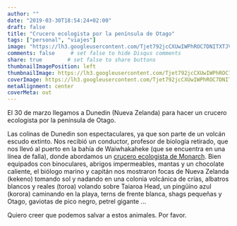 ```yaml
---
author: ""
date: "2019-03-30T18:54:24+02:00"
draft: false
title: "Crucero ecologista por la península de Otago"
tags: ["personal", "viajes"]
image: "https://lh3.googleusercontent.com/Tjet792jcCXUwIWPhROC7DNITXTJVpKE-RVd_aGp0Ne_Q03Rs1IlJ9-geZBKtcEEdei_4TTlGUFephGtjdqryKLKHsiX3FE7kJURQvU2qU4BcnlMisBHUfdkDnbZBFOSS79XY2Z1MoA=w1920-h1080"
comments: false     # set false to hide Disqus comments
share: true        # set false to share buttons
thumbnailImagePosition: left
thumbnailImage: https://lh3.googleusercontent.com/Tjet792jcCXUwIWPhROC7DNITXTJVpKE-RVd_aGp0Ne_Q03Rs1IlJ9-geZBKtcEEdei_4TTlGUFephGtjdqryKLKHsiX3FE7kJURQvU2qU4BcnlMisBHUfdkDnbZBFOSS79XY2Z1MoA=w1920-h1080
coverImage: https://lh3.googleusercontent.com/Tjet792jcCXUwIWPhROC7DNITXTJVpKE-RVd_aGp0Ne_Q03Rs1IlJ9-geZBKtcEEdei_4TTlGUFephGtjdqryKLKHsiX3FE7kJURQvU2qU4BcnlMisBHUfdkDnbZBFOSS79XY2Z1MoA=w1920-h1080
metaAlignment: center
coverMeta: out
---
```


El 30 de marzo llegamos a Dunedin (Nueva Zelanda) para hacer un crucero ecologista por la península de Otago.

<!--more-->

Las colinas de Dunedin son espectaculares, ya que son parte de un volcán escudo extinto. Nos recibió un conductor, profesor de biología retirado, que nos llevó al puerto en la bahía de Waiwhakaheke (que se encuentra en una línea de falla), donde abordamos un [crucero ecologista de Monarch](https://www.wildlife.co.nz). Bien equipados con binoculares, abrigos impermeables, mantas y un chocolate caliente, el biólogo marino y capitán nos mostraron focas de Nueva Zelanda (kekeno) tomando sol y nadando en una colonia volcánica de crías, albatros blancos y reales (toroa) volando sobre Taiaroa Head, un pingüino azul (korora) caminando en la playa, terns de frente blanca, shags pequeñas y Otago, gaviotas de pico negro, petrel gigante ...

Quiero creer que podemos salvar a estos animales. Por favor.

<script src="https://cdn.jsdelivr.net/npm/publicalbum@latest/dist/pa-embed-player.min.js" async></script>
<div class="pa-embed-player" style="width:100%; height:480px; display:none;"
  data-link="https://photos.app.goo.gl/R59YqEnEng3TBFci7"
  data-title="123 new photos by Jorge Cortell">
  <img data-src="https://lh3.googleusercontent.com/PzNXVCXVqO5xOMgJr4GQ0A9iEl0L01HkmHYjUEkOX23VLkfqQYHZf1_OLCw52dn2nWE8vIZ2p1A3cZ25qFNKAqKIUMpDrIstOgAJOvICnkHKh5s3g3Kdid8CW1Df7RIGItqI-28pQJg=w1920-h1080" src="" alt="" />
  <img data-src="https://lh3.googleusercontent.com/I4Sa_EH4TWrjqCJjzTTW30NuF17XH6v94P6xRAvZG1cpOxgqF6G8KJPrOgHSxJlV-Oi-V2D7HwmHBz1VyHeNyww-KkqNJIeDYN0cUmH_ITZzLVbNHAcUmdIRgy3SnpYGE9-NWcYIiL0=w1920-h1080" src="" alt="" />
  <img data-src="https://lh3.googleusercontent.com/Py_i7_mTiAZZnoU3n4fHxfiTbVpv_SPA4pL1JvPJ0xVaHGqbR5FMA2DKdA01Qj-XQmRi7b1MNQ12voi-hP708tUC8PBbHtBejRk732CMqj6ta7E5cMwOzI7B7jZy2xzl1421jMxvs2k=w1920-h1080" src="" alt="" />
  <img data-src="https://lh3.googleusercontent.com/n3C5RW3NjiyJQoIah-nKP_26RmbeYQNZoVxUBBEzGkk1RkkZXUWZzxvAy34_uaMysVQjrIwwrnzjh-IGNR8CYjcwGg1GUiHjFF26VkMY-HcG4VONTwZGKy0euiuA4_RQlxURjgUYjr8=w1920-h1080" src="" alt="" />
  <img data-src="https://lh3.googleusercontent.com/uj_aenLzTOroHb8B0sMfCpfzCNrc2TmcRzf3TNOM0nOb2xd3-pL3B3mSzTJdwQ2NUO8vYZgCXliPcr5c3rlWOkAvCYpdVbtN_pTSyt6vZBulNahGkZj41oAYLY49bUGHkxeQ_veQYfU=w1920-h1080" src="" alt="" />
  <img data-src="https://lh3.googleusercontent.com/1qy4S0mJ0a9txd_6Tzw62tl0VEvfQ4pE9jwLtk1QjpJXMWxlOqr7l8Zm6gs7h-jjogbQnCJxcpUZSd7InEPY4lqyzT_Wd_kKGowVRBURqJJbnVWvH-zpf1DE4A_srdTGkeYcPmQzjLQ=w1920-h1080" src="" alt="" />
  <img data-src="https://lh3.googleusercontent.com/PiBHFBUazqHPU_aXn17fTy7iYJSC2mHIpX7VjjPpfDy7kw2F4YrsBa4Em3qCsUTdQ9oNFOk3gVwTGkdJ4kgyW5FOroFSwAZFVwuCicyxyW9Ll5s1L8i0shs3aRkENvcWGAZQH7dBY-I=w1920-h1080" src="" alt="" />
  <img data-src="https://lh3.googleusercontent.com/hAtJsPmthpr6L3a9n_ZGmz635l2cVIyx3m5FlmSBbzwxtkIICJ4oS84TQXytsZMQx3QKMXmDbwBCfFBDJy_wNzGsQymUivddsnFIqouM51W6GmC0XPSQQKD-B4W5a5SsN8uzTjyruyE=w1920-h1080" src="" alt="" />
  <img data-src="https://lh3.googleusercontent.com/0DsP9gLd2NI2cWhUlBtVYIKbY-W1NU9lWyaW0KoV-QBIZCnpqw52_jH0PtMt28YxFwK_XD6llnDy6u9UXG6aE3qIAyqovQEzUCfYAK8D9A_2b2sceg0mHzk2N0WAvfqppTYm89g6SzI=w1920-h1080" src="" alt="" />
  <img data-src="https://lh3.googleusercontent.com/T-xTgXjJmArbJ-KXZQyzfzrgvoxpIL7fbX_jfxkibjXVFkaAMHg7_0ZuArUKih8O4GQh68rFtPqTNfOSG-u2NDlaEMXVn_iMq1lRYxaZNuw12sf6qZnNRKEwKTRlDs1avv86mypf94M=w1920-h1080" src="" alt="" />
  <img data-src="https://lh3.googleusercontent.com/b1rybIwzqNxWw7324o7iPetlwsQKLl934p6dD790X2CYzF1vm-82xZeQEIURyofsNr4TTkqgSVdT6wa-rqpHOSEA2ll7iP5QpjRAkXjkqVCaZLubAKNbCWH8CKFkfzz_0yv54aSqJ3M=w1920-h1080" src="" alt="" />
  <img data-src="https://lh3.googleusercontent.com/RqOc7aFc8TNqpC8TmXrM1RZy5Y8lPfcE_nQClx4qmuk4Dx2WNQFdE-nQDwVVWblEnnhWt3yHq6w8437Xo3Zs3VylyEzzEr2EXvzCbHBaZP9TSzANcpG5HipHm7X15U2_leePRzDgdq8=w1920-h1080" src="" alt="" />
  <img data-src="https://lh3.googleusercontent.com/4bIihpN8hjyyea_7_gGgsPkx9CU5XAeHe81yzAKaujZ5gox2Y2OllucSBHF2eKyEYApqkLEF4Q9Tw0m-TpNIcmlzOPSOFoQZpXWtZ1qr3NoCMqXoMw3AGN9WM9K-phZtX-rnzJ5clYI=w1920-h1080" src="" alt="" />
  <img data-src="https://lh3.googleusercontent.com/EINXNTjNgUpA9W_177bmca9aDFh_o-Z7-Jwoqon7l4v8tAMsNj3yD7ghlLMKiRLaUuVHiiXz0ogo2P2F9RhxtU1DcYdoNTEvFomwO0qdcuzMsLdemvu9Tf5zqtR4hCC_5-rF9zF5Iig=w1920-h1080" src="" alt="" />
  <img data-src="https://lh3.googleusercontent.com/2QWe0_s2WXeSejdveXgZ2K4QqxanHiWUUYg5zBmgl-8m7gWy-0KERCLL8iWQGprMKiPC8VEbUYqf3aHFwjylSYSUpDHZFQqVr6ckqKNM3b7PGmp9tgEzqCexYVFdntnDjyY_Sv2uRZ4=w1920-h1080" src="" alt="" />
  <img data-src="https://lh3.googleusercontent.com/WOApMHQjFwX_n80Ibf_BtAa7fhvM0T_jT1K_C59sfRobR5J_hTyi8tU71ArQ4UNe7ON0EIOYhroixNweZH_RmAvDBrrgCFeKurYWwZCDgSe5ZnKozv8hHdRSFPJuCuFI8ZNvFK4Gi2g=w1920-h1080" src="" alt="" />
  <img data-src="https://lh3.googleusercontent.com/8UQBE-FxfBIiWS9VfkRLp1JXnUOlI0p8IROF2Wvf58oFrAH4pWkZvw4wTXweowvl_gjfEHOGtb5e6bvj1qCz4qUhyv7rG-2qpprBB4mzmXCPPrJPOlt1JZ7_wCHlApP5edYIdI4VZfo=w1920-h1080" src="" alt="" />
  <img data-src="https://lh3.googleusercontent.com/t85RQ2uH1CH0woQ-wIlrPDQq7fkWcEONU8Wc-T5Jb73By6eg-aTsXpjzbEw5OrXIaYqkbPbnA7zIj3lFBF7ToP7MhFPxwSYpjUGcpX8J1Hcr8F0s4urvFGwYwY0z4kcFb3k_Cg9KkgE=w1920-h1080" src="" alt="" />
  <img data-src="https://lh3.googleusercontent.com/aJLAGxX00lHr_n-CwfZV0nB_BLnByV8AGAtpUCIXjaiiWq4ORAR5PW4SKiSa2HxBUd_YVrHl1fLnY4o--YxiwiDFHWWjr3eSfEoCNgrXpEfwQ1uE-JMnSh1jLbofoMqil3_xD5dnZ7U=w1920-h1080" src="" alt="" />
  <img data-src="https://lh3.googleusercontent.com/hfM__DbWU5d1c4LqgRnU1Fk-IF4YkXo6ZF7AbvELbyZGf60iFD9-a66_7x-FmpZ0hI1JlwuD1KvuoJiEnPwyDZVPvHV1HI__adTgwFCeJn9pezsKANo6Z_5ixf265vRO3ivR0v__j4w=w1920-h1080" src="" alt="" />
  <img data-src="https://lh3.googleusercontent.com/WRteinUA2b-dDKsbHGzbQHGF1fOy-vdNqwMaHSugdj4785w-7Wv-okVHqWCB42ezKM7iGL9sxYlPwnaKf8HzvYjqqzL4d02Vd1-6HbSegtV30IQzYGfafNBsY1vpPZt_HGBMbk3D2V8=w1920-h1080" src="" alt="" />
  <img data-src="https://lh3.googleusercontent.com/XW2TTejVlby5Zk1ZlScmvXju2iagMH5dkxNL0B_gorLIbrYUm-MGO3rW9rVknwsEXfK0jP4MxoEYC-kHwU_oYwAGqfaEocQgq4e5JnWzDgzz65shvuRHmX6Lt840EYC6soMzkfVeUcY=w1920-h1080" src="" alt="" />
  <img data-src="https://lh3.googleusercontent.com/bn-xUBPgL1ocGel4GfJ0ZctDAAIOeoCJ-iU10KmwiFvgdWpjPuNMPzRJY-EAY7aVG-Qb9kJL7VPO3C2H9f4WKA0mw-PZJJ7xkOTa_VtUv6S5S-hhz3FjTfWy4YJJmLomgEFFg66pcUI=w1920-h1080" src="" alt="" />
  <img data-src="https://lh3.googleusercontent.com/GV4p2NL0jtt9Mq4HiNbFsiba2B_ADo4hFCoKQ_gRhGIDYEmDzfQNYeipoQShdxxYtBkV8S5lbohlZuO89mXO0FAvcl5GgF1-wPqF-zkxTptBKkALHIfwc4BM1cJ9JVvlaKEJo9sGUuQ=w1920-h1080" src="" alt="" />
  <img data-src="https://lh3.googleusercontent.com/cLwBZTLihnniHGn2FACKTQAeGB2Cxag4K35OScUW5O0OEOfqDQk4mCdyqg-PbSD0z79lOLwXz4rqyAacXnPasyGKqrAh0Ylelp64hzRGuHfgNVvmjD_i1o-yiu128dUvP7zKMGAsBNs=w1920-h1080" src="" alt="" />
  <img data-src="https://lh3.googleusercontent.com/fPxm8TN1U4i0Lm9VrDtlSQ9ZfVIidAOSuABHa2f_mCMnd8h6N_sSTerYOEYoob4ZGBJsvoYjSC0mpUykq1AsFnbeQNr1tdxrMKmAigElXQBMV-p9bw5_fZzIX_17rfxOz6bQLKlz5AQ=w1920-h1080" src="" alt="" />
  <img data-src="https://lh3.googleusercontent.com/AxVNrCuWo6a6tJrgWLrc1WzgOTVuFQdFCr9diHC-faiCOkqHfE5l_JslE9L0dMdaQ7zTuXxF7qXEo4iO39hTJgz1YE4G9RevKJiDon4AiFXdYK1Vze9bhLdFWrme3B810wX5wfAyyEo=w1920-h1080" src="" alt="" />
  <img data-src="https://lh3.googleusercontent.com/7FuclPwjIJe9YaH7cPpkfEAz4AUfnJ7xg7c1xR8z30RezUIo0-6_-oT6ibF99RcLstL6QivFzmo8s-LfnvmVbrlb3B92KvvYrk22xKrOahBmyEm7m96hGwucqn-1XVQ3oUWx_AVA4Uc=w1920-h1080" src="" alt="" />
  <img data-src="https://lh3.googleusercontent.com/Dw7c6jCbqoVvV0WwrmG-c3UpIPHJFKxkLMDY_MkCxuPu5QBD0c9U0btXcAu70-9d0r2cQJqTMj9l-gyGfjSuW-zyQOmp-vFXOQ07JkVwc6P6A_TcjgA-_vm0e__rhIl2htLGpZ-KnY4=w1920-h1080" src="" alt="" />
  <img data-src="https://lh3.googleusercontent.com/xTWLbXr0Fgn1YcHWKhpqbSoZyyQbwsjsvN1ET0DI4F-GSBTqNg4fV8xKCDbGUFp3klmBDvXCJ_1zUE58XGJgq1WSvisyEEoux16-re6-dGMWHRMU-tFVXJdiirofhZXdWEDdgc_qBKY=w1920-h1080" src="" alt="" />
  <img data-src="https://lh3.googleusercontent.com/yVtcfZyA3xMINCRepZQnMmzM3UExMwI8zHdHCxOSZhieRyDckiyoUNey-WbUpb3xBP-pwHF7UVaSxF_4xuruM35AKDGBRptuDsBTpvo95ag9tvvbHq-C5D7dKA0DrnnZPuXRdkV7Yyc=w1920-h1080" src="" alt="" />
  <img data-src="https://lh3.googleusercontent.com/1q-M75U4PIEFKnTRP1CdlOH-a4q0jxpL_DK6Ivg8vdXp218bOc7rDuXwh-8EDP6Bw5AHrn8HVM-6QgNOxUx45C6mubjbDL0VUw1PBSMjlYIU-eg9tEAzt77hZvNzCC-45g8J3PrOb6I=w1920-h1080" src="" alt="" />
  <img data-src="https://lh3.googleusercontent.com/vxz_NO--G7LfJ7P3NWClD9nFSPNSKyOtmw-mRV-C9_7bgC9bDJdctZ_FrJH6vDgMTY80EJ7lF-P8Dtq8XXItiV70rO5JUGxS2aNETDG7SrC1W7SE6BtARYHRNBDAcRWrXEUEeT4QPpI=w1920-h1080" src="" alt="" />
  <img data-src="https://lh3.googleusercontent.com/wXSU2me815PFQjLCL7PG96x_dq3Z3AI_U87oqx3BJXfKvD3aBgJ03f4rQ9B5sxtrXEEI85SWc9ujoCgRjr5z7mxbJ_cAxTeLXJnTamIuXxwKUP_OGiP2vtcdaFze98rBO5-pzp7i9HE=w1920-h1080" src="" alt="" />
  <img data-src="https://lh3.googleusercontent.com/SNQu3GEXVC82HZozBUWwHSeSzYpnmfZ1JQUcp95yYGsKESZV6KXorGusGorKdhwhQeSXBDvsrQsC5RHMTxzGn8rcyr3HvlXzqgexmgo9oAE1ISplrSm9bumkNCJSwQpYJKc-PZ4kjyA=w1920-h1080" src="" alt="" />
  <img data-src="https://lh3.googleusercontent.com/wbgmKhuXjNOhOq41WhJsipwodc2iHIuS0vqot380i4Cf8XWPPh4ZylnrGN8Z-2i4PLdKRstBa2c3-om0ObVq7v5wRwThBZGCTOzkpWcRVI8uNuga7D3svnnS8fWFHP9dn8AAsE838g8=w1920-h1080" src="" alt="" />
  <img data-src="https://lh3.googleusercontent.com/p5BZLT088hL34qGSaSccHzZHTOVfv2s4NSL5B7Fr1PMN5rfHZkZ3zbNeVCzz8Zyo__MpXiV-RhCuENd02xp4etXI_gsbyfnJHwEApTpK4BCwH50BYQmlfx39KpKPZMGwiL4vj3Cm7kg=w1920-h1080" src="" alt="" />
  <img data-src="https://lh3.googleusercontent.com/4tR79pJd5aTRZZ0UsrtuoC2sEpuBcgTY7ZKReowGcpFwJRXE4Y_OvltuDg5kInSMc19xtr5HEaPe0qDQsRcQdTwHYPw0r0GRofpTPngHp9ercSULOvz1bD88lcV8tgVanFe_v3E_Jto=w1920-h1080" src="" alt="" />
  <img data-src="https://lh3.googleusercontent.com/hdCXUsBMdDfv3idEtvEEQoRnufxxMHGaHNgQb1xY8zQhxo2FYf4K992O19MeX8BxtJ9eucWMe_6V2ukBpVyfPb_aiR6_963QN6k2S_fxcFbnN-lQzUp2piSJfQdbllG4V_qUrXmE8rY=w1920-h1080" src="" alt="" />
  <img data-src="https://lh3.googleusercontent.com/K6CPeG5zCqD5-WY8zjknCJzL0anMxn2qCwLHOzk92aVXvh46lM4-NSjCvPjKFEMgrWDUHvnqt-Yd793T8I5JtIvi-iBaT7FQ_JsexLFvaxPyo0o7SfriZCqkePoLSiCOuGlj0OND2L4=w1920-h1080" src="" alt="" />
  <img data-src="https://lh3.googleusercontent.com/U0S9idguPLCblpyBC963CWpZ54nHWLABRFJuzPC8If1rP2Mg031GwxtMH5hvb-0u4N1cZKLb8jZs5YGJTU4B_sBHq8FCLYMYZ6gqqmfexpFy1poPPVyVu9VMSc6sZNjFCM9ESkNhEqg=w1920-h1080" src="" alt="" />
  <img data-src="https://lh3.googleusercontent.com/pfjHMID8X8Su6k8-2rkTaDjcuoCNFWn0Xr9aQetGDjQtF8XgjJ0lKVO2wNtak6oR46ow8STOzimDTrvhIq-LubtC0PUR7_GBflEw62488Y4ma1zdsaCibESOrcawOYOE8fv6D9KCsLw=w1920-h1080" src="" alt="" />
  <img data-src="https://lh3.googleusercontent.com/gUJUyBKHAAuCwKDjiSSiSAABmcPlQPCHDr1JvlOMWphvoEMKyWOXKOoHNDpTC1fe-9it4htiNKMI6eaOQAxeIM_58i6SZgU-4dz5Bs9AOlDBkQK0T4tbB1jLtYjS5aNEAv2N-Pj8bS4=w1920-h1080" src="" alt="" />
  <img data-src="https://lh3.googleusercontent.com/zSnIU44UGtl_IBK6z9Soa7Gu63ULZwX6SadlIdngbZRwWvXTTUvlYtjnlXIyI-oyC7Our_Wjvt3MSg5gyfEbfMZrJgkNghnVaa4MRAnEkA7tWC176vnlGp2KzeGkAokpAjTs2YDkG8E=w1920-h1080" src="" alt="" />
  <img data-src="https://lh3.googleusercontent.com/Mog54sKC1B4ZRXyEJg44TOPe12NaskKn9Y7PSUVZIYWlbfgq_V79kxVEaiiXNzhhdRen7NGraERKI1PV-oNqoUgEC4WFMSTliu7BgLdaUr5gKU2zAXG7v75N0StvonERSNSt-zxZh9M=w1920-h1080" src="" alt="" />
  <img data-src="https://lh3.googleusercontent.com/zr9ZUuyVfPZ4KShzC2LSasegcJoKQnmkrI2Yg90q9rzpM2KHoynvFp6Q-cZrzit3EhgigaLAxeZduC3unOojMBjaViim-6MHZtIPpLAF5JsgXDpVJELhum4Eq2zJPDaIgvxtNT1WDUc=w1920-h1080" src="" alt="" />
  <img data-src="https://lh3.googleusercontent.com/Y0FgfV5EcLpuV9hb155pBEq8ZOjxfvGt8wuRRW3ygNIoEzVeKb2qyJJ1Tfpr_RBoqYCyntBSAXHcKJfuEMWGRKRoRZVlFQ_e_72oiiHQaWlOUBbNRrEciXPBQJJ4sPoQzBo92AtZ2y0=w1920-h1080" src="" alt="" />
  <img data-src="https://lh3.googleusercontent.com/gBFkl5SEDjNkWHwNyqyJbU8iHz9pXErPIyFBCi7pcmkhEmU5CQTKy-dHnsuuKGV1OTMz30r05FYPbVMhBY5W0FBPeYcC99Y-692WyZ1yC_Gc8GuOYUyDYfYUSxZXWE7ImOp7fdBoJSI=w1920-h1080" src="" alt="" />
  <img data-src="https://lh3.googleusercontent.com/ds-Ljqvz1YPzd4OT7DXTEwPVuTHn-peaSQ-J51NWGfK5SVS2cV7RsLIWKRwhbnX328ZhfVO4DY-OEGqaRdOb8VDNsL30Z9Byo39rcB2vLDDYZlLqdBZJwZFdTBLgOFyGzYvoD913omg=w1920-h1080" src="" alt="" />
  <img data-src="https://lh3.googleusercontent.com/s6KdzZKCOjXlQ-KEYAg96rMc9IE0w7OYppkHEdn3jHINeKw6ZCC-1tF5X_TywC6fusJPLP9JglfK64BIibyQVryobD-SF2pdts96l-ybitJiuKbvAIkhHPV8usWUzSquYEEir5URfWM=w1920-h1080" src="" alt="" />
  <img data-src="https://lh3.googleusercontent.com/-QIKYJcU5cn1raRDpTM7bRXWcTwQXCiW1kgNf_TARlT2o63Wn_HP6LmfWd1_jEtnBvUeKNnFHniRYD7OuHP5RCMXMiDmUVEFmX7m2MOhLO7g6ugk7oMvmbuefhNWp62EEQhDZ1Qr_js=w1920-h1080" src="" alt="" />
  <img data-src="https://lh3.googleusercontent.com/VDy9DR6kDXn2n7FMtmYmdbkgygnqETv3rqOX6DOYL2YxzjjNPfv_0X9LoNfGyYfdnKmEsylP5bYcAwfzApWEzDWc_ue2-NMtVnMfEzYPMO2KojwqrSjqSaFQMO9zPYDB8numBwCyfPM=w1920-h1080" src="" alt="" />
  <img data-src="https://lh3.googleusercontent.com/A3IhFn9T4wqVeBeiFD5pe_ZUm-OvSzjtZQHxZ96GgDbdHRjaS7rrZvE3l2jkoQ676EKsk8BizWQ8mFa3cSfy36majEoCSIUQkd1KAeEaHnu5SJkrP4sA-jy-6DfAZZvCm5WAmht8F28=w1920-h1080" src="" alt="" />
  <img data-src="https://lh3.googleusercontent.com/QQ3mjHPpxL2_G39Ib3V3y0YdvgNdWT-caxJEl72o2gubCJqIZqB6NBUdfD514ISK_eDkU9z7JPbE995Y5aIfsbtjnEd1heg0A8exyANsNDcX9Q_Uz0q1BkG_XJfX1q9HpwfpFwx6S7s=w1920-h1080" src="" alt="" />
  <img data-src="https://lh3.googleusercontent.com/n0Tq0AdrlAN6e2XFuiLOkXCugphU8U1Cw7Ia8wQhDk7Iphhxlj_yc4y4X_0ChAKuNyFeg3LXFygV7RyJHCTxMGdTBGBZGf2jKm3S2Px13p_j8cU4WG1M-iA8bozNa_3U60rYOkDYK1Q=w1920-h1080" src="" alt="" />
  <img data-src="https://lh3.googleusercontent.com/uQIuLzFCKUGDF3IhfEwnfd5koGw9KyNEud1wBiaS86XWzMaZ2McSH_30XS7UMnlgzNB_KKhPEvY6HRc-qpzslLklJAvn0kxCTf58RPfX0bqbnGuUupxLVqpj0BmqiS-s9ytZhJQAFLw=w1920-h1080" src="" alt="" />
  <img data-src="https://lh3.googleusercontent.com/ZV5t6GPLLGp97Bir7brgQrx07wzopK0szUt3hZ-uB-v00OLyB9EWDHtQFlPPp15Bw-gitCkA2dy5Drb0DzZUQugEAUOwNkOHazFvfqx03r_nJUEEEhdmtIZ34BXZI14eyiLirnd-A4I=w1920-h1080" src="" alt="" />
  <img data-src="https://lh3.googleusercontent.com/P6oCdMf2RhPPNHiAXhW2Je2Fs8ashho0U5h8ggRfn_9Tf6Hf_-BXOY-vDoWEuqjNmXsF0JPLhm0wKP51sVq55UhHTx6CIXgDPWmxEGqXD6o4DRVkOQvub-IQc94CJrGn9apitiCdpdY=w1920-h1080" src="" alt="" />
  <img data-src="https://lh3.googleusercontent.com/gcGEIwxcXOx4ASLMFKUyxiUqTuzKP-yzeUASjcB6NKKgXbK97lhFnBY0psNP6x6pTVZiv15yB3OTbAl3Xt8Kq-RdOjL1EcU_0fTQZysiyLRhKw0eWJGnnHe-GZqPxrE8BysLAVM8q2I=w1920-h1080" src="" alt="" />
  <img data-src="https://lh3.googleusercontent.com/7k8_jqavY2s2cTLPVT434N6mZh0pdzmpKfilQfSCCHkoBKWKUYgu1SLO5RNV1VN4xwNOmHVtn8Z7YYUvO8VGfxVT7Qj9_hkKI5ZAFOqup2Dbrqh-h-SoH1o79SBdJiZJ3uNCU0LERE8=w1920-h1080" src="" alt="" />
  <img data-src="https://lh3.googleusercontent.com/f4ovVfRl-LQGo8yDo2EBQ7hPTyJqeA0rsD_wOnOwxVANh9qCV-CtPOyJ-g_ZSAfa-JlQGX4eH4f3C6jkU71JQ8F3vbo4kBc9DwnzNYSIpmT8qkwg6eHjX6XscLp-V7aKAcnecvDr8ig=w1920-h1080" src="" alt="" />
  <img data-src="https://lh3.googleusercontent.com/pJlevj-QDSf2TvYxTPEpwANqyoXyxwDs7YHCRGGTw7v8zGw9YRkzUFtY-DOHTCzTRf3piipCsa7VUT0LG6GX8WJRUPy6AAEo-bV94vruMC7KxAhPTrF5lqbwSo7e_iUbP19W9vVUF3I=w1920-h1080" src="" alt="" />
  <img data-src="https://lh3.googleusercontent.com/UaHXvh_LmJ-X9b_8ovH58s4gVZAkYR9hkLdLq_fZb_L5cn5SBBsPd2yAFIaGskY5soxsfd-8QxxOWQsuFMCuMhcyDlUZf_x7etYquG4ksi9H5pJTx3xaMCk8e29spFGxQ-t73eK0HCI=w1920-h1080" src="" alt="" />
  <img data-src="https://lh3.googleusercontent.com/64BxgcYKz8miYMWxQy0nA8I_SE3L3il7kN36XI5LG6ITkRXxk94_ZiiMCLpocw9EZpJ2BkQrQN9uIyIrqMjIQbS1yNR3sMw8czn-yHgMpaKz2VTW677DL1r-gK7YV7HE95KMsZRsGqc=w1920-h1080" src="" alt="" />
  <img data-src="https://lh3.googleusercontent.com/4VRESyloaZz9zk9BZc1arOtY60yM5EP7YnH9sJKBECiNNxrrBIx3PlvTUrfe9XySqoFJ6DMQyOYHF8n5NyPHRu7KNyBM6_20aYBMR48gW8DxWkZ1CbhgvWn6p8m_v4bWy_GxtdZOoEQ=w1920-h1080" src="" alt="" />
  <img data-src="https://lh3.googleusercontent.com/g27Emjl0N_d8kNxLKrYcppchIVWK7nBAG5qaBCH4OvhjWORFkDJcAl3GnZcwKgoQJrGETqJm7daGVKsP6OxFSFGN1heXtpBijeOyqpjDPG05DiQXLHgSf12VVU2et3gDB2zmHUbUESs=w1920-h1080" src="" alt="" />
  <img data-src="https://lh3.googleusercontent.com/ObfpYbUm_qKWhw8_WL6bxOQBxL7hj-lgOVBuYABnNq3f409cs4uRAX0RLDNwP4XHtiBMlCJmyWUaCqoeze76U4PrttLHG3kfRWI59YbYdZYtzHNadNNr-mxqgrjtNr_fu5uIkujTfK4=w1920-h1080" src="" alt="" />
  <img data-src="https://lh3.googleusercontent.com/4_a0_h2iTJoKx6y1ApelJjBAKwl2rkizLwaKoOphgVx2F_wek_g0gz-LyO8hZbO1cqQIgEnV4iwa9zc5y0Cw-0kWtBJb_uwUBafbVlA6AWaHLu6c_0fFGfQTx2d7ku2-OvtiyOpIA08=w1920-h1080" src="" alt="" />
  <img data-src="https://lh3.googleusercontent.com/8V3AT23ELQE1SqYmrJCJi2u_jxVMA17AEavyYE1GQgcKAsUPoFO-RBWs6sPAzRzEjmO0BIOAgtDz5Vn7dUOnIV1RxwG9Qp038I09mIAqZIlawrMtgZnFxpzsGwhjnRtHhqr6N84XKfY=w1920-h1080" src="" alt="" />
  <img data-src="https://lh3.googleusercontent.com/LBM30c1S-xuAEcwo99Mp22ye6M5icVaYVQlqnHRoKxQ_c-nJvHHBIPtop-iAIXc_fLy8RDC9q4lajzeSs_IuwzeuBwXIwLvyqd-CL9MhryDyAUbauRbnztWfvb7K3tDEQkKd_Lq1lVs=w1920-h1080" src="" alt="" />
  <img data-src="https://lh3.googleusercontent.com/R_2iLfTBMXh5-GOiumevKJvS3y1TkFdNkQCXKrK5rzYhvW7Pfpv_IFL2bduNuv7rzW3eWxPPbXVEPc-g-pB2GiN4Rt0mkWZxKclS93hHRhxwR8FGC8X869Zrrhui70H3LmFX1GlbtSw=w1920-h1080" src="" alt="" />
  <img data-src="https://lh3.googleusercontent.com/WSIGDqas5_QWqjx0o-j15h_MVI3wTOxCiZ6uCMCh-kmtASCC1Q0kJtzSFBfnn2m7oBSvtHVuKn-R40ytUD8iv4ioZRw-_QJfElPhc-kEc10EFiXhk0B9r1f0M-viVj-eAkLn0xEsMps=w1920-h1080" src="" alt="" />
  <img data-src="https://lh3.googleusercontent.com/YxLMYSPQbXfEouuEmpw5eEGTiuryKfU7z-WcahYuDN7g-RD3Z0E6QPXeZXDNCQrxFnFb8O2ORDYQGxZ-rfOVeVqfGXUYXfHlIh3yy6Efk21aBrzyGMQ-65LNAGhaeSpyyLajRn2eFYQ=w1920-h1080" src="" alt="" />
  <img data-src="https://lh3.googleusercontent.com/UCc83KDevFoMYxsR9QTynoe2aOUAdAmFQmETCTt-X-DAOHHEnz7W0x_vYZM5COgCSPLSpVuOmCvkQPR885E0HsDF8J_QMR3f2NRo1pPFnAdxsdGLnlgdn-sgoW3qld-yARPwAGVlm9o=w1920-h1080" src="" alt="" />
  <img data-src="https://lh3.googleusercontent.com/10FBhllrK_H3OzYK00oBB9iA5ApKorbXetY2Bwjhol5MXpCyL-i4xZ06SXpT8mI7Ni_pxug6n3ksjSzHKnXbf-XxhZTAJww4_zE6ujmCOCibaB0QwrWpnSBYtoDsuBSl-HnbsRFjKNM=w1920-h1080" src="" alt="" />
  <img data-src="https://lh3.googleusercontent.com/MU8YmMoNBbRW6aMm0UY1Mx-P7DnLZBbEogf7bL9sFjGlpf6wfu2P3g9C8JBhpgLgB07pQwoPh9TDJvNh9eRPu5-ga4mVTflPcJ3GOeQs2KNr23rMzYKU9h9VdmYyRULlRaD9Hcreq4c=w1920-h1080" src="" alt="" />
  <img data-src="https://lh3.googleusercontent.com/0MVm1UwOnkpxa_dA_78ubypLi42-S8IBjKtncFd6lGUSlw6r_za60Whl49GdTcnqNpkzhC2oHacFRkxzIH76oUiE8v1Gm-__I6Zg6Emv6gGiaNkQuSRjOAxUv8vb4dDw-Bs2WsRT2qk=w1920-h1080" src="" alt="" />
  <img data-src="https://lh3.googleusercontent.com/6e6IxtdJfGiFBJqa9WACXenWljarlGUoCXv3FT2XdpDacrCVbbzbcavGNw8SFzfQ901PemsANyne1kiiXVgs3m3u7jPThNhv7JAG4XQJF_ZA0y8j_Sy7VCBXOSWRgOK-Dfa_S6GSSpY=w1920-h1080" src="" alt="" />
  <img data-src="https://lh3.googleusercontent.com/tIeh5Jqr3kZ_rxahhdgxuSXPjPI520xxwkVuT4Z6918GQ5wZQyoXQkm-qaZmTpItjT8Av8A7N1BKgAMnwTWEELSSOiAgzLqT2hCKpZkkVnsh-A5qHhl4LAgFMvJ9cFNg2QgQymn0UAU=w1920-h1080" src="" alt="" />
  <img data-src="https://lh3.googleusercontent.com/nn194L27oFCHsrXttFUaTD9JFxfkNWSKw1OmiiI149ABOY1syvfG8kK5x_UTw_9CJK3De80UaaP8HGODMEVo8ZvcoXOHTM6QFUhHGcP_NLffm1BCmO9g79R5H-d5OIBZJ751PTwdEus=w1920-h1080" src="" alt="" />
  <img data-src="https://lh3.googleusercontent.com/OtUfXG1shoyqJGN0XVyDY_zfPohg0SGFQ0Tkj8znH25hTQOt71TBhpfmZ2t3ykBhMsdTO2uEfi4Tsi7-jiuMKqHNNDr39ikTSOccmHQSAEGhthcW9G63Rz3w4ZVo9JEUMKaXkAnsApg=w1920-h1080" src="" alt="" />
  <img data-src="https://lh3.googleusercontent.com/DgorvqCPQXfEFnZXICvEPVyQ8ZLQeUSNw79pRvR3nijsYJYN_vCzFf9VBV6vYodW3cK-vmIqWPxdB8GAQ3XAY8sDkxLfnn4xCv2RiPKD4LMygIs2jV4re469fzr_xKAxLEIZTGGzM4c=w1920-h1080" src="" alt="" />
  <img data-src="https://lh3.googleusercontent.com/jphtTjUUQvgxPF7u2VBgmk05gqXJl8Ay_eKUN9YiBmkHIjmAeHTMlx8P4ZxQ4fH_Af5xl8n48kAhjtW3fG01tR1vhRXsleRi8qc4tg0zstMDnud0F_jSew8nw8NvHtoX-SG-8FElfGM=w1920-h1080" src="" alt="" />
  <img data-src="https://lh3.googleusercontent.com/-2kaJlTw0VhMuUXEQJZjK2PaRVUevSj6-9WVXDFeNHrnJOkyyfDPnJd_azXsKCBXcUdVaznJ92UdS9qhFw_psXcRhW3awqfBmdBFkafn3O8jA575pBV8g6_B-Lj6pHNV7h92lqlkpbM=w1920-h1080" src="" alt="" />
  <img data-src="https://lh3.googleusercontent.com/pfAKOZiAyJWWWBT7xkXs5HypcP2D167EK5KiXH1kyZig4D8PRVXaFqewszKPNymUnZPu5itHqlHQN0qrqNFqZOxaIUMorQaaeWECNbNFyy8nkUqrJTQ1m4VQNjvt_stfh96csE_47xs=w1920-h1080" src="" alt="" />
  <img data-src="https://lh3.googleusercontent.com/V6iQrQ5P3RQsYA-wniW8XC1J9TFdFNv5rY0WUmU7v_OwmqAsQVHZRjxMogFoHt8oFpqeKaKMRcUKh6lbN3-jLXzwAZI-2odeWiFlCOYCgURJaA7nmBE_ILMfs3lqiIN-XGfq7ayJOXQ=w1920-h1080" src="" alt="" />
  <img data-src="https://lh3.googleusercontent.com/6nMyqaveOxgj_JEo0Jr-x_HvIOd2s_LQT-ZrkhdSjztsYuZ9YezvfV-b6iGF6L_DgDh8lF88if31Dq7i1tfrOozFT2nH0S1z60OwOltRL3s7poHzJ1mkC99rGWP32Y4-efVDwom08Oc=w1920-h1080" src="" alt="" />
  <img data-src="https://lh3.googleusercontent.com/SI7JHrbsVOdS6LgLXwyv5yXybQa-nZ5oTb-xrYyZ1GFD6blur-H74h0CqNUGLORT-FUZ6OGIY7DoNyEJ0FYnWpTod2z2hz9aPi9UeZ-1XZi8AE-N86vsT9lWd-7f8Zo3D-0CuF7qFpA=w1920-h1080" src="" alt="" />
  <img data-src="https://lh3.googleusercontent.com/6R_Civg_H_DYCCcp3ICAxQeL9lY1qC494txhN7i1B07sdfsLWaSvTbszVfAQ9Pt1oMKQwAJOcVlcOEEeW6Rn6C7OOzQA6Z0XVabN175hFjGSgTOznp5OjKu9ugRswTdZEiuSBvjJhio=w1920-h1080" src="" alt="" />
  <img data-src="https://lh3.googleusercontent.com/qVz3KPJqFHB3xou4_fK2MLr-bRW7SIiiRHckDL5IBOMCe3GWwTmvhN5wbeALhunVgv_NNtyKJCROZ8xc1h4tLwwuXrhCWmoWbuImFIxTRpjWZZsMbXkMWlEnJXPRImKcLgIUzXeptRg=w1920-h1080" src="" alt="" />
  <img data-src="https://lh3.googleusercontent.com/PdFx1k7woeYslGsF16f47IZtsE6rutDovHJpdYIf8EMcCQYWagviPPdFJ5Ktm75oKdlzd3OdspZEt5KWq2tw6JgSRwfDZ-2UWooyz10mYQ6Di5AUjeJQjRysiy_w8TbzULrNf89QnvY=w1920-h1080" src="" alt="" />
  <img data-src="https://lh3.googleusercontent.com/txPVA6ofDDmLn0l_iB7HH478N3v4XXeeN05UOpVtwLFsZDhSByKQgv_xLSlTWuj2ekDQa2ke4uD3CXGIK9-EtN14oPYEG5zGe_OoKsVOYJ76kemMAfQCwZk55-gH2NdLwC0-vq0Gfp8=w1920-h1080" src="" alt="" />
  <img data-src="https://lh3.googleusercontent.com/g05HVkDyfpz85p0bdfhrWPsgTQN01zofxezaVBdDsQfAi5XzMZ9ZkoIYOMD-qw39Clq-nNcUVx-vFce8Mz_H6BE69tt-PRYxggePSMqSSx3MEEXswmzqD8H-hnICJfr0JFm5aTTLAfQ=w1920-h1080" src="" alt="" />
  <img data-src="https://lh3.googleusercontent.com/Xq8ZsfBLPWIkcKy9zIXtJruzx59vonMXuVST5AWffs_gxnxqPHks05oPuJibtFgsgEAa3708vwzeB7ISm8sgg4JGPXtWPR9QJgSWN0QYus4t58jY9z6jkdyTuw8rDd6TQUlVs4c29Mc=w1920-h1080" src="" alt="" />
  <img data-src="https://lh3.googleusercontent.com/59PWVdbAODnprZlga6Ia-tAJ05J3_ASzkpiccgN958TbsRJd-u9nvVvIjXX4G7DkO3tqmZwndJZM3VKaBUmKCGA0rJqmFzH9HiurynIKLmNj_wMeumn6ou-3jQ1uHmb0XGrgX2MUv78=w1920-h1080" src="" alt="" />
  <img data-src="https://lh3.googleusercontent.com/RUk0I3J4NQygw--ZDRMeG-Kyd1POXNaM5kUHLPfzoOEycEC5_sQFGzY0VTnNm2o3ikLr98aoMKkjSu9nQb27zB_f4QcbNTXaXSnsqL5B5W-1j4exjct7I7GBNMDLOSYTMLWzG8_pvf0=w1920-h1080" src="" alt="" />
  <img data-src="https://lh3.googleusercontent.com/BFBwcrA_OSG-y4crMI8YhSFaUnaBxUUhpyzuNYPdUZPDP9NN12zMsVezg-Ou7alfXDeZbQwejsfC6tqqidIOfu9YbrOqQNUvvmag8yGAKJ8KhtDxl2M5PGh6Wahd6zCAVjVR61dhvtw=w1920-h1080" src="" alt="" />
  <img data-src="https://lh3.googleusercontent.com/F62s5aNDimmo-W4ToYb_GDydGhRlgKd1vqYK16lx7v6sV7kw9yyVFx0uxrTQrc_UhC7Q55kWFUzmgVU4yPAf9Q-7zJg5RZ71hkH-TjQ2_JTIo5WMDmXI7QtvNwZluU_8KEk4gqShm0A=w1920-h1080" src="" alt="" />
  <img data-src="https://lh3.googleusercontent.com/Y2Kfcb7HXpeyWk77RzuN7eYR4rgx2-W1DOtt-FBohlcWBnVDhp9lXfll6Y8wEGUGlhU8Ie4hVADBnYG4I0ioDg4ryw6GFm2AgvG19kd8bkDz8HJd8Q5HYnT2DQQ9zkLCy3nFjQ6NOTY=w1920-h1080" src="" alt="" />
  <img data-src="https://lh3.googleusercontent.com/EizWDux2suO5H6SPweyOM9lqMnYI545pqzUwRsXOBagUCkXqF0QkZOTHTdm1xswTO9p3OYxUKh7scLnf0mWHp-O-5pcSdALLf0_SA6z7gpGr6TbxT2JXtj7R2nYcu67ya-tRfRxTvm0=w1920-h1080" src="" alt="" />
  <img data-src="https://lh3.googleusercontent.com/cubhE4NDra_obu2YvU9IAzYVyZ8yHmckZ-20ZtQ2ffCIGNDz_i_cWKzaDjj3KNpkWghg7BE7m5A_Re_Ck1ydUaDas91iDoAnrfVawt8E6czlKCaAm0d4TGfbDsO3VJkwTik3JBBFBeQ=w1920-h1080" src="" alt="" />
  <img data-src="https://lh3.googleusercontent.com/jFhBdlmeRP81r_pW-aQuxz6dPiXJ0zgVLb88FZtIORpF0MpM25dFdZgWLBL1KD5PLOvN-kS2jhzFaT9XheptkwGBZKmhXYELBOwynBsJCRehzXef8iGzk8QO8ko6xfYivczegLS79Kg=w1920-h1080" src="" alt="" />
  <img data-src="https://lh3.googleusercontent.com/gvuJgrxvbMkzp_dwy8Xx_iF1wU2MOKY20vSDoR7dJXmpL_UimUq7Y-pFDgx4_qeA4zG3TwiiDCfIhD1WL1M055CJmO8eZguxVm4mXIC9B1QYQR3yTzIcZvqtyqaSDw68D9fM3Gq_DOA=w1920-h1080" src="" alt="" />
  <img data-src="https://lh3.googleusercontent.com/8jtyjRx0x2xa_IvrShn-zE32NgsID_aFYJudBj7-zAu_DZINmYqyRwtJ55c6ZbHV53xN-_Cm5Amv9k3bs2z7ymYx97kkc89WUrKKPh7km9v9H5vc-qGQWFwdVP029cYqXms7d78K1iU=w1920-h1080" src="" alt="" />
  <img data-src="https://lh3.googleusercontent.com/qdubO_KgF0sZ9hDeZt_MNYV7GWrbrGrprwn1u70CA50APWspcR7h6kRsKQM7mzGr1NFekTzcMgHCOSER2LEZkOhTQckzYkf9Udb9-H8mpIdekuDHbZ8zNgy-zmaGOorhLmEJdNnMXZM=w1920-h1080" src="" alt="" />
  <img data-src="https://lh3.googleusercontent.com/dLZFolzpk2YybGR7nCRp1KtSXDvilHlnUJ0WIrnyXpxwfdBtN2Kb0aaAGPs3yQiws6YDxErnSI1V10dJvV5ElXEF71lhtQUy7H7gA8Q6yCdUSaSZR93TRrr24Mb6p_eoMqL5VcpcTaE=w1920-h1080" src="" alt="" />
  <img data-src="https://lh3.googleusercontent.com/Ju0m_hC3145Q1TVDhcXySwKw-IigjRXRp7FQ16ZmAmGP-vKDxmysgHqxApqS9rFmAc3vGdWdMcESbBqexELXMp3hU4drudrwu1WgCAwYWcXC_xrMEanShuNaoN2AzdosX3M7M7SLbQM=w1920-h1080" src="" alt="" />
  <img data-src="https://lh3.googleusercontent.com/Zi9svzpCFu3dS9thGUQNGZOYxHMrGhlYxlFytwuGWArwh1ioID5CPotz3AVW1bds4HB_S7Rs8aNWTf4bZyxHlrg3zzhvCZjF4J1nySz7mPIo1zTPuPbeLJB-KLlaYxrvWFqbppDvbq0=w1920-h1080" src="" alt="" />
  <img data-src="https://lh3.googleusercontent.com/4W8oIk2HnKcgZXRGHhF6n6B68tXPKpQDPLbMhlJmGqlbPGVD0qVXHRtHMSGEjjORhK2TRTv4NJiUbBMObvyRipvbt3JI3Byw9f1fSotjUnX1RM2SPDQ4f2jAe5nICwmfktAiYQhI1UU=w1920-h1080" src="" alt="" />
  <img data-src="https://lh3.googleusercontent.com/THOfPIDVhm5i8-ynoStDoBy0nqUK4QqdG8PBAuybkbWWeFdSyV3rBKzFE2rcT45VVAU3VqGPUxNIETf0Lh5UI0jUA78uWx4ouvE6dEwxn2MxXR_-FiShUFi0Enzd6RNOGg9wLZedPrk=w1920-h1080" src="" alt="" />
  <img data-src="https://lh3.googleusercontent.com/JUjccK-6n6Nog6dUPj-RWeiLiLiB7tGzBGaNOBCYcDHSPwyOTclDZCLuRTF1bBFCz-YtMQRUm4YoQgsx7jyIwaU_-oTPUEJrTfZxF44NiCikDLVe1jyapoNXgYhILjUxZUd8SBGVqIk=w1920-h1080" src="" alt="" />
  <img data-src="https://lh3.googleusercontent.com/qJmWCchODYtr7tzE0VkV3k4OzHHxIXWV7K4aG2tMAQXasfxgxDXja70OWRdWPDMg2UcBdNnXsb5PY5pexXXb76lpqV30t7lXSHm9Rd5mzOm7jz2tvWOBJCRSG0KNKH2Z9IFvcJmmN4Q=w1920-h1080" src="" alt="" />
  <img data-src="https://lh3.googleusercontent.com/aJeaMG9WTf4frC8XMlrgS0w6kDcirDYq8pZnIGMAyBeYP8UrQgQtaUUAn3S4UN8MpkgrdmRvr82VBi9Exz6ehcnuLT_k6Cjyk6z7rR-WPQRJPqziTWlcKlvGJAVLdqW1-L5dyL9Cxjk=w1920-h1080" src="" alt="" />
  <img data-src="https://lh3.googleusercontent.com/pODBJW-rvyuBbu3V0xsPyLvX5ebCgdx42S4Y721vNajGeR19VHDyblEORUnEexec74-qq5X0FRXSTsKkFgjWj_8xblxx3poj5IuHfawGe7V1PLKaPEjVKevPPvQMsFdHaZLjy-R69RY=w1920-h1080" src="" alt="" />
  <img data-src="https://lh3.googleusercontent.com/myfOfJ2FAwvcwMwV7eoySIdEX23SUv2KuGSrsHWVjUTK-whs1D85CLKGMhXTRAF71N2R4RTYmMSM9QZMq4jgF-bMgO7ub4GttXYKm8Ms9XDNfOHWtRzFCrTCfCB6h6w3uB-KnIfdjsw=w1920-h1080" src="" alt="" />
  <img data-src="https://lh3.googleusercontent.com/cF0IA3lfMEc379rumTNJhP5z5_bALRoqVbmuo453avhgpUGr0qi9lhfkTYIVHzIP2wG2fPVfinQgRtDJvD3XTkyFMd8et-SVU-UfyNN52YEkmqyd-3WnmZXLmV4lMIxiKOvla2dZjyA=w1920-h1080" src="" alt="" />
  <img data-src="https://lh3.googleusercontent.com/Ir35q5j9_MOuliRt_v3EJWHrJJUHKOLAY4rGLERilVBPXOBWB_c9bmt1esQ43TwSRe0N5wia5OQ_5C9G3gf8ZE8E6eNlRjO4kd5aFrlpJq40N8al-XRblFq0uu2RMVmnKxRpTo2KRWk=w1920-h1080" src="" alt="" />
  <img data-src="https://lh3.googleusercontent.com/11gLbisgt1vQL9KWf7-g2-Srr87BN32irscTEWKs3SzCIRGj1TRAYHFLvn95lJTBpARO95bB702l5rglQZjv1V65pUsLdBjxMt7Ub1p5pUKS4DkZSn4Dx78Fc2Av9Mpw-uYOyQ3Qzmg=w1920-h1080" src="" alt="" />
  <img data-src="https://lh3.googleusercontent.com/VQIwjPPmDpFsZltag7EvrX3BK0-WJT56I5h95GDsKoccwkyyV3TbeqsXobR3Muc7ghuz-QzlDlK4HL4Jy6GyKNf0eQMMZ2-8VfeScuiXhY4o9tdZXJJd6qzA2mL27AzdoCxJtgbNoVs=w1920-h1080" src="" alt="" />
  <img data-src="https://lh3.googleusercontent.com/MQn78EehSf58FzOY-kGf28Hvwzo-2E25oarTwiLXFM3iW1NLMc-sAZJmL2e01IbN47rPgaK_KXLa3MEKxvhzqCGCy0_9juLj3HNl6_hcZgKAwrGOb1Sbcz24QsF0wmh80ME5-37jQ64=w1920-h1080" src="" alt="" />
  <img data-src="https://lh3.googleusercontent.com/B-5GdxLrMFLnwgx9rwaw2Wq4dQTMFNeLH3yS2aWX0yKvTPZLoYoKuwyudA8EMrhV0iooLBDslE8yipSbAEMZM5QuzkdAWPqEkRWQZaVVWfDFXc77oUlBsE7cVZh9XDoGNIde8BXMG5U=w1920-h1080" src="" alt="" />
  <img data-src="https://lh3.googleusercontent.com/qANfeCEznFmDqXxRGzpqiiehQmJyIFH0qJHGb-tR9hc6axt7UOyopc6oGhNqgAuh60F3sYM4HHyHNwdUlirGVB6rX0TGdJXxoYN8oBe07R6j0m33nzTKRId7LKv0uQhyw65DbgkgXBE=w1920-h1080" src="" alt="" />
  <img data-src="https://lh3.googleusercontent.com/dBk2jvtDnQG8ss0AE-Batj2NFUugnKx1ydOZeFnIwTm7CIQy2vOxa1Z-VV47KvxQDFI3kUlG3WKYFZGPw8PHrIj_FKyay5VjdV5C3OrrRsxrzo-q8AuOgSp7S3vFMKqzPpHuLeoeO68=w1920-h1080" src="" alt="" />
</div>
